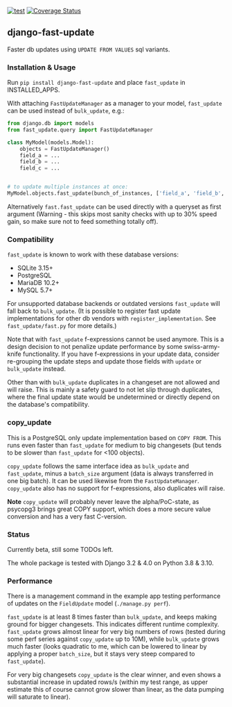 [![test](https://github.com/netzkolchose/django-fast-update/actions/workflows/django.yml/badge.svg?branch=master)](https://github.com/netzkolchose/django-fast-update/actions/workflows/django.yml)
[![Coverage Status](https://coveralls.io/repos/github/netzkolchose/django-fast-update/badge.svg?branch=master)](https://coveralls.io/github/netzkolchose/django-fast-update?branch=master)


## django-fast-update ##

Faster db updates using `UPDATE FROM VALUES` sql variants.

### Installation & Usage ###

Run `pip install django-fast-update` and place `fast_update` in INSTALLED_APPS.

With attaching `FastUpdateManager` as a manager to your model, `fast_update`
can be used instead of `bulk_update`, e.g.:

```python
from django.db import models
from fast_update.query import FastUpdateManager

class MyModel(models.Model):
    objects = FastUpdateManager()
    field_a = ...
    field_b = ...
    field_c = ...


# to update multiple instances at once:
MyModel.objects.fast_update(bunch_of_instances, ['field_a', 'field_b', 'field_c'])
```

Alternatively `fast.fast_update` can be used directly with a queryset as first argument
(Warning - this skips most sanity checks with up to 30% speed gain,
so make sure not to feed something totally off).


### Compatibility ###

`fast_update` is known to work with these database versions:

- SQLite 3.15+
- PostgreSQL
- MariaDB 10.2+
- MySQL 5.7+

For unsupported database backends or outdated versions `fast_update` will fall back to `bulk_update`.
(It is possible to register fast update implementations for other db vendors with `register_implementation`.
See `fast_update/fast.py` for more details.)

Note that with `fast_update` f-expressions cannot be used anymore.
This is a design decision to not penalize update performance by some swiss-army-knife functionality.
If you have f-expressions in your update data, consider re-grouping the update steps and update those
fields with `update` or `bulk_update` instead.

Other than with `bulk_update` duplicates in a changeset are not allowed and will raise.
This is mainly a safety guard to not let slip through duplicates, where the final update state
would be undetermined or directly depend on the database's compatibility.


### copy_update ###

This is a PostgreSQL only update implementation based on `COPY FROM`. This runs even faster
than `fast_update` for medium to big changesets (but tends to be slower than `fast_update` for <100 objects).

`copy_update` follows the same interface idea as `bulk_update` and `fast_update`, minus a `batch_size`
argument (data is always transferred in one big batch). It can be used likewise from the `FastUpdateManager`.
`copy_update` also has no support for f-expressions, also duplicates will raise.

**Note** `copy_update` will probably never leave the alpha/PoC-state, as psycopg3 brings great COPY support,
which does a more secure value conversion and has a very fast C-version.


### Status ###

Currently beta, still some TODOs left.

The whole package is tested with Django 3.2 & 4.0 on Python 3.8 & 3.10.


### Performance ###

There is a management command in the example app testing performance of updates on the `FieldUpdate`
model (`./manage.py perf`).

`fast_update` is at least 8 times faster than `bulk_update`, and keeps making ground for bigger changesets.
This indicates different runtime complexity. `fast_update` grows almost linear for very big numbers of rows
(tested during some perf series against `copy_update` up to 10M), while `bulk_update` grows much faster
(looks quadratic to me, which can be lowered to linear by applying a proper `batch_size`,
but it stays very steep compared to `fast_update`).

For very big changesets `copy_update` is the clear winner, and even shows a substantial increase in updated rows/s
(within my test range, as upper estimate this of course cannot grow slower than linear,
as the data pumping will saturate to linear).

